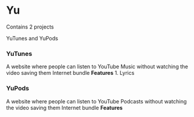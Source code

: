 # Yu
<p>Contains 2 projects</p>
<p> YuTunes and YuPods </p>
<h3>YuTunes</h3>
A website where people can listen to YouTube Music without watching the video saving them Internet bundle
<b>Features</b>
1. Lyrics
<h3> YuPods</h3>
A website where people can listen to YouTube Podcasts without watching the video saving them Internet bundle
<b>Features</b>
